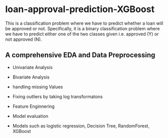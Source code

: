 # loan-approval-prediction-XGBoost
This is a classification problem where we have to predict whether a loan will be approved or not. Specifically, it is a binary classification problem where we have to predict either one of the two classes given i.e. approved (Y) or not approved (N).

## A comprehensive EDA and Data Preprocessing
- Univariate Analysis

- Bivariate Analysis

- handling missing Values 

- Fixing outliers by taking log transformatons

- Feature Enginnering

- Model evaluation

- Models such as logistic regression, Decision Tree, RandomForest, XGBoost
